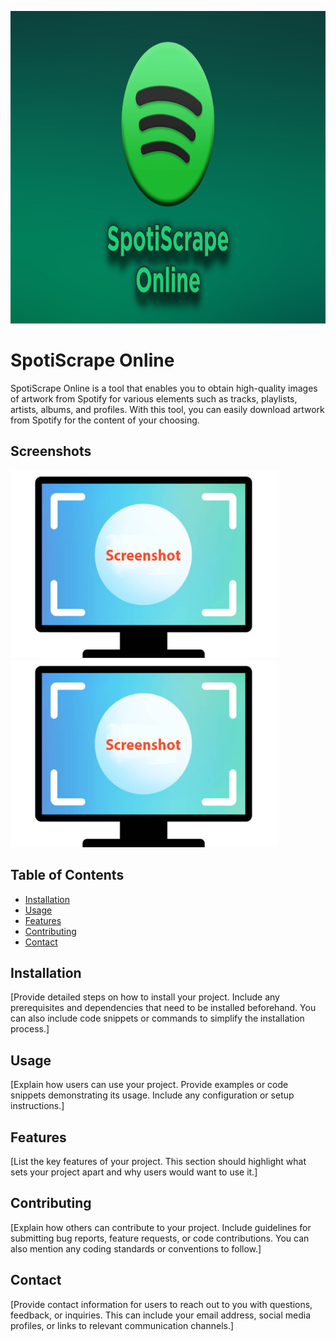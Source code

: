 <p align="center">
  <img width="660" height="500" src="https://raw.githubusercontent.com/pudszttiot/SpotiScrape-Online/main/Images/spotiscrapeonline2.png">
</p>

# SpotiScrape Online

SpotiScrape Online is a tool that enables you to obtain high-quality images of artwork from Spotify for various elements such as tracks, playlists, artists, albums, and profiles. With this tool, you can easily download artwork from Spotify for the content of your choosing.

## Screenshots

<p float="left">
<img width="430" height="300" src="https://raw.githubusercontent.com/pudszttiot/Folder-Templates/main/how-to-take-Screenshot.jpg" alt="Screenshot-1" border="0">
<img width="430" height="300" src="https://raw.githubusercontent.com/pudszttiot/Folder-Templates/main/how-to-take-Screenshot.jpg" alt="Screenshot-1" border="0">
  </p>

## Table of Contents

- [Installation](#installation)
- [Usage](#usage)
- [Features](#features)
- [Contributing](#contributing)
- [Contact](#contact)

## Installation

[Provide detailed steps on how to install your project. Include any prerequisites and dependencies that need to be installed beforehand. You can also include code snippets or commands to simplify the installation process.]

## Usage

[Explain how users can use your project. Provide examples or code snippets demonstrating its usage. Include any configuration or setup instructions.]

## Features

[List the key features of your project. This section should highlight what sets your project apart and why users would want to use it.]

## Contributing

[Explain how others can contribute to your project. Include guidelines for submitting bug reports, feature requests, or code contributions. You can also mention any coding standards or conventions to follow.]

## Contact

[Provide contact information for users to reach out to you with questions, feedback, or inquiries. This can include your email address, social media profiles, or links to relevant communication channels.]
